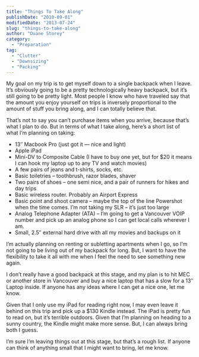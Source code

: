 ```yaml
---
title: "Things To Take Along"
publishDate: "2010-09-01"
modifiedDate: "2013-07-24"
slug: "things-to-take-along"
author: "Duane Storey"
category:
  - "Preparation"
tag:
  - "Clutter"
  - "Downsizing"
  - "Packing"
---
```


My goal on my trip is to get myself down to a single backpack when I leave. It’s obviously going to be a pretty technologically heavy backpack, but it’s still going to be pretty light. Most people I know who have traveled say that the amount you enjoy yourself on trips is inversely proportional to the amount of stuff you bring along, and I can totally believe that.

That’s not to say you can’t purchase items when you arrive, because that’s what I plan to do. But in terms of what I take along, here’s a short list of what I’m planning on taking:

- 13″ Macbook Pro (just got it — nice and light)
- Apple iPad
- Mini-DV to Composite Cable (I have to buy one yet, but for $20 it means I can hook my laptop up to any TV and watch movies)
- A few pairs of jeans and t-shirts, socks, etc.
- Basic toiletries – toothbrush, razor blades, shaver
- Two pairs of shoes – one semi nice, and a pair of runners for hikes and day trips
- Basic wireless router. Probably an Airport Express
- Basic point and shoot camera – maybe the top of the line Powershot when the time comes. I’m not taking my SLR – it’s just too large
- Analog Telephone Adapter (ATA) – I’m going to get a Vancouver VOIP number and pick up an analog phone so I can get local calls wherever I am.
- Small, 2.5″ external hard drive with all my movies and backups on it

I’m actually planning on renting or subletting apartments when I go, so I’m not going to be living out of my backpack for long. But, I want to have the flexibility to take it all with me when I feel the need to see something new again.

I don’t really have a good backpack at this stage, and my plan is to hit MEC or another store in Vancouver and buy a nice laptop that has a slow for a 13″ Laptop inside. If anyone has any ideas where I can get a nice one, let me know.

Given that I only use my iPad for reading right now, I may even leave it behind on this trip and pick up a $130 Kindle instead. The iPad is pretty fun to read on, but it’s terrible outdoors. Given that I’m planning on heading to a sunny country, the Kindle might make more sense. But, I can always bring both I guess.

I’m sure I’m leaving things out at this stage, but that’s a rough list. If anyone can think of anything small that I might want to bring, let me know.